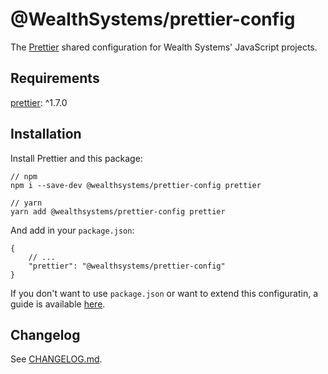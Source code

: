 # @WealthSystems/prettier-config

The [Prettier](https://prettier.io) shared configuration for Wealth Systems' JavaScript projects.

## Requirements

[prettier](https://www.npmjs.com/package/prettier): ^1.7.0

## Installation

Install Prettier and this package:

```
// npm
npm i --save-dev @wealthsystems/prettier-config prettier

// yarn
yarn add @wealthsystems/prettier-config prettier
```

And add in your `package.json`:

```
{
    // ...
    "prettier": "@wealthsystems/prettier-config"
}
```

If you don't want to use `package.json` or want to extend this configuratin, a guide is available [here](https://prettier.io/docs/en/configuration.html#sharing-configurations).

## Changelog

See [CHANGELOG.md](https://github.com/WealthSystems/prettier-config/blob/master/CHANGELOG.md).
